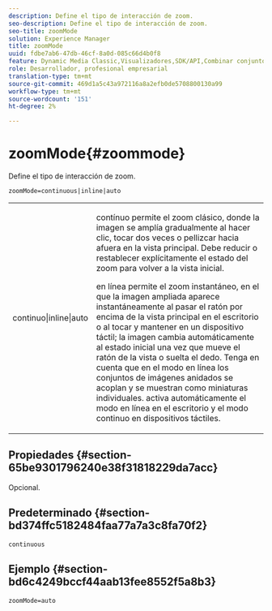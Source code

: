 ```yaml
---
description: Define el tipo de interacción de zoom.
seo-description: Define el tipo de interacción de zoom.
seo-title: zoomMode
solution: Experience Manager
title: zoomMode
uuid: fdbe7ab6-47db-46cf-8a0d-085c66d4b0f8
feature: Dynamic Media Classic,Visualizadores,SDK/API,Combinar conjuntos de medios
role: Desarrollador, profesional empresarial
translation-type: tm+mt
source-git-commit: 469d1a5c43a972116a8a2efb0de5708800130a99
workflow-type: tm+mt
source-wordcount: '151'
ht-degree: 2%

---
```



# zoomMode{#zoommode}

Define el tipo de interacción de zoom.

`zoomMode=continuous|inline|auto`

<table id="table_E314540D347D47699C04EB80D20C0721"> 
 <tbody> 
  <tr> 
   <td colname="col1"> <p> <span class="codeph"> continuo|inline|auto  </span> </p> </td> 
   <td colname="col2"> <p> <span class="codeph"> contínuo  </span> permite el zoom clásico, donde la imagen se amplía gradualmente al hacer clic, tocar dos veces o pellizcar hacia afuera en la vista principal. Debe reducir o restablecer explícitamente el estado del zoom para volver a la vista inicial. </p> <p> <span class="codeph"> en línea  </span> permite el zoom instantáneo, en el que la imagen ampliada aparece instantáneamente al pasar el ratón por encima de la vista principal en el escritorio o al tocar y mantener en un dispositivo táctil; la imagen cambia automáticamente al estado inicial una vez que mueve el ratón de la vista o suelta el dedo. Tenga en cuenta que en el modo <span class="codeph"> en línea </span> los conjuntos de imágenes anidados se acoplan y se muestran como miniaturas individuales. <span class="codeph"> activa automáticamente  </span> el modo en línea en el escritorio y el modo continuo en dispositivos táctiles. </p> </td> 
  </tr> 
 </tbody> 
</table>

## Propiedades {#section-65be9301796240e38f31818229da7acc}

Opcional.

## Predeterminado {#section-bd374ffc5182484faa77a7a3c8fa70f2}

`continuous`

## Ejemplo {#section-bd6c4249bccf44aab13fee8552f5a8b3}

`zoomMode=auto`
